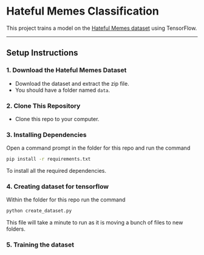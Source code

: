 # Hateful Memes Classification  

This project trains a model on the [Hateful Memes dataset](https://www.kaggle.com/datasets/parthplc/facebook-hateful-meme-dataset/data) using TensorFlow.  

---

## Setup Instructions  


### 1. Download the Hateful Memes Dataset  
- Download the dataset and extract the zip file.  
- You should have a folder named `data`.  

### 2. Clone This Repository  

- Clone this repo to your computer.

### 3. Installing Dependencies

Open a command prompt in the folder for this repo and run the command 

```bash
pip install -r requirements.txt
```

To install all the required dependencies.

### 4. Creating dataset for tensorflow

Within the folder for this repo run the command
```bash
python create_dataset.py
```
This file will take a minute to run as it is moving a bunch of files to new folders.
### 5. Training the dataset


